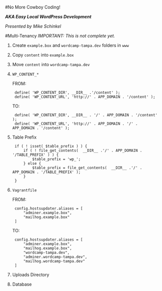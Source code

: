 #No More Cowboy Coding!

**_AKA Easy Local WordPress Development_**

_Presented by Mike Schinkel_

#Multi-Tenancy
*IMPORTANT: This is not complete yet.*

1. Create `example.box` and `wordcamp-tampa.dev` folders in `www`
2. Copy `content` into `example.box`
3. Move `content` into `wordcamp-tampa.dev`
4. `WP_CONTENT_*`

	FROM:


		define( 'WP_CONTENT_DIR', __DIR__ .'/content' );
		define( 'WP_CONTENT_URL', 'http://' . APP_DOMAIN . '/content' );

	TO:

		define( 'WP_CONTENT_DIR', __DIR__ . '/' . APP_DOMAIN . '/content' );
		define( 'WP_CONTENT_URL', 'http://' . APP_DOMAIN . '/' . APP_DOMAIN . '/content' );

5. Table Prefix

		if ( ! isset( $table_prefix ) ) {
		    if ( ! file_get_contents(  __DIR__ .'/' . APP_DOMAIN . '/TABLE_PREFIX' ) ) {
			    $table_prefix = 'wp_';
		    } else {
			    $table_prefix = file_get_contents(  __DIR__ .'/' . APP_DOMAIN . '/TABLE_PREFIX' );
		    }
	    }
	
6. `Vagrantfile`

	FROM:
	    
		config.hostsupdater.aliases = [
            "adminer.example.box",
            "mailhog.example.box"
        ]
    
	TO:
	
		config.hostsupdater.aliases = [
            "adminer.example.box",
            "mailhog.example.box",
     	    "wordcamp-tampa.dev",
            "adminer.wordcamp-tampa.dev",
            "mailhog.wordcamp-tampa.dev"
        ]

7. Uploads Directory

8. Database
